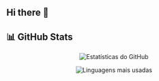 ## Hi there 👋

## 📊 GitHub Stats

<p align="center">
  <img src="https://github-readme-stats-nu-dun-35.vercel.app/api?username=AndreHdSP221&show_icons=true&theme=dark" alt="Estatísticas do GitHub" />
</p>

<p align="center">
  <img src="https://github-readme-stats-nu-dun-35.vercel.app/api/top-langs/?username=AndreHdSP221&layout=compact&theme=dark" alt="Linguagens mais usadas" />
</p>

<!--
**AndreHdSP221/AndreHdSP221** is a ✨ _special_ ✨ repository because its `README.md` (this file) appears on your GitHub profile.

Here are some ideas to get you started:

- 🔭 I’m currently working on ...
- 🌱 I’m currently learning ...
- 👯 I’m looking to collaborate on ...
- 🤔 I’m looking for help with ...
- 💬 Ask me about ...
- 📫 How to reach me: ...
- 😄 Pronouns: ...
- ⚡ Fun fact: ...
-->
